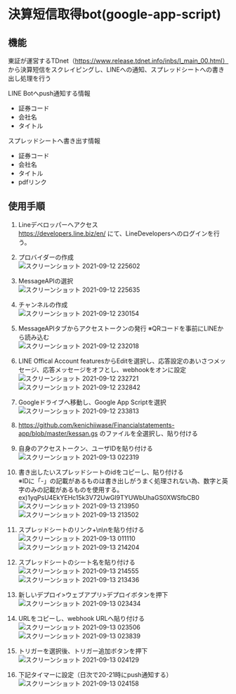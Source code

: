 # 決算短信取得bot(google-app-script)
## 機能
東証が運営するTDnet（https://www.release.tdnet.info/inbs/I_main_00.html） から決算短信をスクレイピングし、LINEへの通知、スプレッドシートへの書き出し処理を行う

LINE Botへpush通知する情報  
- 証券コード  
- 会社名  
- タイトル  

スプレッドシートへ書き出す情報  
- 証券コード  
- 会社名  
- タイトル  
- pdfリンク   

## 使用手順
1. Lineデベロッパーへアクセス  
  https://developers.line.biz/en/  にて、LineDevelopersへのログインを行う。   

2. プロバイダーの作成  
![スクリーンショット 2021-09-12 225602](https://user-images.githubusercontent.com/44935028/132990909-5a0d8fba-d884-4e3b-a908-e45cb8a889cc.png)  

3. MessageAPIの選択    
![スクリーンショット 2021-09-12 225635](https://user-images.githubusercontent.com/44935028/132990912-f81f5b45-ee97-43fd-b635-6dc19740aa63.png)

4. チャンネルの作成  
![スクリーンショット 2021-09-12 230154](https://user-images.githubusercontent.com/44935028/132990907-9295021c-9f35-40a6-ade3-d3e064c289d3.png)

5. MessageAPIタブからアクセストークンの発行   ※QRコードを事前にLINEから読み込む  
![スクリーンショット 2021-09-12 232018](https://user-images.githubusercontent.com/44935028/132991592-802bb31d-e97d-4ad9-b5d2-35f61a92102a.png)  

6. LINE Offical Account featuresからEditを選択し、応答設定のあいさつメッセージ、応答メッセージをオフとし、webhookをオンに設定
![スクリーンショット 2021-09-12 232721](https://user-images.githubusercontent.com/44935028/132991627-4e5b6158-12ba-47ab-9ee0-d391fe943bfb.png)  
![スクリーンショット 2021-09-12 232842](https://user-images.githubusercontent.com/44935028/132991626-57bcb342-dee3-435a-957b-0a5a290e4a5c.png)  

7. Googleドライブへ移動し、Google App Scriptを選択  
![スクリーンショット 2021-09-12 233813](https://user-images.githubusercontent.com/44935028/132991990-39977ee5-0eb1-4784-aad5-afc4ee470a1d.png)  

8. https://github.com/kenichiiwase/Financialstatements-app/blob/master/kessan.gs のファイルを全選択し、貼り付ける  

9. 自身のアクセストークン、ユーザIDを貼り付ける  
![スクリーンショット 2021-09-13 022319](https://user-images.githubusercontent.com/44935028/132996898-c51bf362-6e34-4cb6-8244-ec2df99e31df.png)    

10. 書き出したいスプレッドシートのidをコピーし、貼り付ける  
※IDに「-」の記載があるものは書き出しがうまく処理されない為、数字と英字のみの記載があるものを使用する。 
ex)1yqPsU4EkYEHc15k3V72UwGI9TYUWbUhaGS0XWSfbCB0  
![スクリーンショット 2021-09-13 213950](https://user-images.githubusercontent.com/44935028/133085135-ecaab8b9-3e87-4329-9324-d86382197b42.png)  
![スクリーンショット 2021-09-13 213502](https://user-images.githubusercontent.com/44935028/133084458-66b4f349-c655-4cbb-a55a-c951d589e76c.png)   

11. スプレッドシートのリンク+\n\nを貼り付ける  
![スクリーンショット 2021-09-13 011110](https://user-images.githubusercontent.com/44935028/132994943-846b5e82-2459-4bdf-9c26-7e6dba75ebc7.png)  
![スクリーンショット 2021-09-13 214204](https://user-images.githubusercontent.com/44935028/133085389-8f9510d4-9fef-479b-abe0-dd9247d8346b.png)

12. スプレッドシートのシート名を貼り付ける  
![スクリーンショット 2021-09-13 214555](https://user-images.githubusercontent.com/44935028/133085939-b150466e-dacd-4dad-bbd1-9c3a6297f760.png)    
![スクリーンショット 2021-09-13 213436](https://user-images.githubusercontent.com/44935028/133084459-aa17ffdd-ae9a-4c7f-bc1e-ad354e513220.png)    

13. 新しいデプロイ>ウェブアプリ>デプロイボタンを押下　
![スクリーンショット 2021-09-13 023434](https://user-images.githubusercontent.com/44935028/132997192-ad84f851-3ee2-4230-9da8-71cfa8d5cda9.png)　　    

14. URLをコピーし、webhook URLへ貼り付ける  
![スクリーンショット 2021-09-13 023506](https://user-images.githubusercontent.com/44935028/132997190-145e06cb-5ed1-4e6d-b01c-94c1547161e6.png)　　
![スクリーンショット 2021-09-13 023839](https://user-images.githubusercontent.com/44935028/132997288-beb43f60-db19-4cdb-bdbd-6643ff142439.png)  

15. トリガーを選択後、トリガー追加ボタンを押下  
![スクリーンショット 2021-09-13 024129](https://user-images.githubusercontent.com/44935028/132997434-8eeca2ab-0df7-44b2-98eb-bb8d73264dab.png)  

16. 下記タイマーに設定（日次で20-21時にpush通知する）  
![スクリーンショット 2021-09-13 024158](https://user-images.githubusercontent.com/44935028/132997433-50a2b789-d9dc-4db8-a331-1884fefa4ad1.png)
